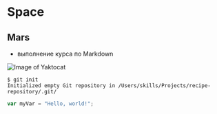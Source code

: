 # Space

## Mars

- выполнение курса по Markdown

![Image of Yaktocat](https://w.forfun.com/fetch/ec/ec1948fdd924fb8f5df3fd31db5e75b8.jpeg)

```
$ git init
Initialized empty Git repository in /Users/skills/Projects/recipe-repository/.git/
```

``` javascript
var myVar = "Hello, world!";
```
